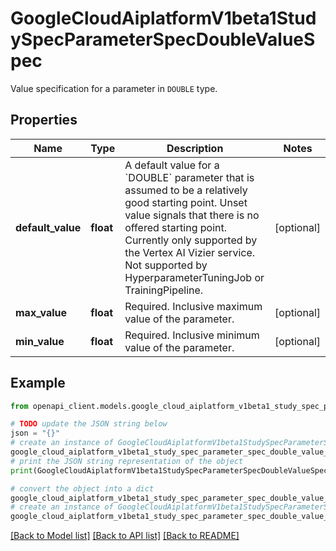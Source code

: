 # GoogleCloudAiplatformV1beta1StudySpecParameterSpecDoubleValueSpec

Value specification for a parameter in `DOUBLE` type.

## Properties

Name | Type | Description | Notes
------------ | ------------- | ------------- | -------------
**default_value** | **float** | A default value for a &#x60;DOUBLE&#x60; parameter that is assumed to be a relatively good starting point. Unset value signals that there is no offered starting point. Currently only supported by the Vertex AI Vizier service. Not supported by HyperparameterTuningJob or TrainingPipeline. | [optional] 
**max_value** | **float** | Required. Inclusive maximum value of the parameter. | [optional] 
**min_value** | **float** | Required. Inclusive minimum value of the parameter. | [optional] 

## Example

```python
from openapi_client.models.google_cloud_aiplatform_v1beta1_study_spec_parameter_spec_double_value_spec import GoogleCloudAiplatformV1beta1StudySpecParameterSpecDoubleValueSpec

# TODO update the JSON string below
json = "{}"
# create an instance of GoogleCloudAiplatformV1beta1StudySpecParameterSpecDoubleValueSpec from a JSON string
google_cloud_aiplatform_v1beta1_study_spec_parameter_spec_double_value_spec_instance = GoogleCloudAiplatformV1beta1StudySpecParameterSpecDoubleValueSpec.from_json(json)
# print the JSON string representation of the object
print(GoogleCloudAiplatformV1beta1StudySpecParameterSpecDoubleValueSpec.to_json())

# convert the object into a dict
google_cloud_aiplatform_v1beta1_study_spec_parameter_spec_double_value_spec_dict = google_cloud_aiplatform_v1beta1_study_spec_parameter_spec_double_value_spec_instance.to_dict()
# create an instance of GoogleCloudAiplatformV1beta1StudySpecParameterSpecDoubleValueSpec from a dict
google_cloud_aiplatform_v1beta1_study_spec_parameter_spec_double_value_spec_from_dict = GoogleCloudAiplatformV1beta1StudySpecParameterSpecDoubleValueSpec.from_dict(google_cloud_aiplatform_v1beta1_study_spec_parameter_spec_double_value_spec_dict)
```
[[Back to Model list]](../README.md#documentation-for-models) [[Back to API list]](../README.md#documentation-for-api-endpoints) [[Back to README]](../README.md)


